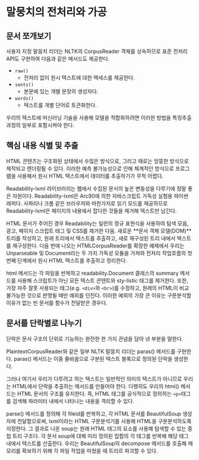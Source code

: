 # 말뭉치의 전처리와 가공
## 문서 쪼개보기
사용자 지정 말뭉치 리더는 NLTK의 CorpusReader 객체를 상속하므로 표준 전처리 API도 구현하여 다음과 같은 메서드도 제공한다.
- `raw()`
  - 전처리 없이 원시 텍스트에 대한 액세스를 제공한다.
- `sents()`
  - 본문에 있는 개별 문장의 생성자다.
- `words()`
  - 텍스트를 개별 단어로 토큰화한다.  

우리의 텍스트에 머신러닝 기술을 사용해 모델을 적합화하려면 이러한 방법을 특징추출 과정의 일부로 포함시켜야 한다.  

## 핵심 내용 식별 및 추출
HTML 콘텐츠는 구조화된 상태에서 수많은 방식으로, 그리고 때로는 엉뚱한 방식으로 제작되고 렌더링될 수 있다. 이러한 예측 불가능성으로 인해 체계적인 방식으로 프로그램을 사용해서 원시 HTML 텍스트에서 데이터를 추출하기가 무척 어렵다.  

Readability-lxml 라이브러리는 웹에서 수집된 문서의 높은 변동성을 다루기에 정말 좋은 자원이다. Readability-lxml은 Arc90에 의한 자바스크립트 가독성 실험용 파이썬 래퍼다. 사파리나 크롬 같은 브라우저와 마찬가지로 읽기 모드를 제공하므로 Readability-lxml은 페이지의 내용에서 잡다한 것들을 제거해 텍스트만 남긴다.  

HTML 문서가 주어진 경우 Readability는 일련의 정규 표현식을 사용하여 탐색 모음, 광고, 페이지 스크립트 태그 및 CSS를 제거한 다음. 새로운 **문서 객체 모델(DOM)**트리를 작성하고, 원래 트리에서 텍스트를 추출하고, 새로 재구성된 트리 내에서 텍스트를 재구성한다. 다음 번에 나오는 HTMLCorpusReader를 확장한 예제에서 우리는 Unparseable 및 Document라는 두 가지 가독성 모듈을 가져와 전처리 작업흐름의 첫 번째 단계에서 원시 HTML 텍스트를 추출하고 정리한다.  

html 메서드는 각 파일을 반복하고 readability.Document 클래스의 summary 메서드를 사용해 스크립트가 아닌 모든 텍스트 콘텐트와 sty-listic 태그를 제거한다. 또한, 가장 자주 잘못 사용되는 태그(e.g. `<div>`와 `<br>`)를 수정하고, 원래의 HTML이 비교 불가능한 것으로 판명될 때만 예외를 던진다. 이러한 예외의 가장 큰 이유는 구문분석할 이유가 없는 빈 문서를 함수가 전달받은 경우다.  

## 문서를 단락별로 나누기
단락은 문서 구조의 단위로 기능하는 완전한 한 가지 관념을 담아 낸 부분을 말한다.  

PlaintextCorpusReader와 같은 일부 NLTK 말뭉치 리더는 paras() 메서드를 구현한다. paras() 메서드는 이중 줄바꿈으로 구분된 텍스트 블록으로 정의된 단락을 생성한다.  

그러나 여기서 우리가 다루려고 하는 텍스트는 일반적인 의미의 텍스트가 아니므로 우리는 HTML에서 단락을 추출하는 메서드를 만들어야 한다. 다행히도 우리의 html() 메서드는 HTML 문서의 구조를 유지한다. 즉, HTML 태그를 공식적으로 정의하는 `<p>`태그를 검색해 파라미터 내에서 나타나는 내용을 격리할 수 있다.  

parse() 메서드를 정의해 각 fileid를 반복하고, 각 HTML 문서를 BeautifulSoup 생성자에 전달함으로써, lxml이라는 HTML 구문분석기를 사용해 HTML을 구문분석하도록 지정한다. 그 결과로 나온 soup는 원래 HTML 태그의 요소를 사용해 탐색할 수 있는 중첩 트리 구조다. 각 문서 soup에 대해 미리 정의된 집합의 각 태그를 반복해 해당 태그 내에서 텍스트를 산출한다. 우리는 BeautifulSoup의 decompose 메서드를 호출해 메모리를 확보하기 위해 각 파일 작업을 마쳤을 때 트리르 파괴할 수 있다.